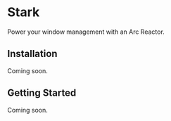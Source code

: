 # Stark

Power your window management with an Arc Reactor.

## Installation

Coming soon.

## Getting Started

Coming soon.
